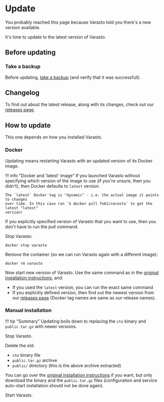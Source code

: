 Update
======

You probably reached this page because Varasto told you there's a new version available.

It's time to update to the latest version of Varasto.


Before updating
---------------

### Take a backup

Before updating, [take a backup](../../using/metadata-backup/index.md#taking-a-backup-manually)
(and verify that it was successfull).


Changelog
---------

To find out about the latest release, along with its changes, check out our
[releases page](https://github.com/function61/varasto/releases).


How to update
-------------

This one depends on how you installed Varasto.


### Docker

Updating means restarting Varasto with an updated version of its Docker image.

!!! info "Docker and 'latest' image"
	If you launched Varasto without specifying which version of the image to use (if you're
	unsure, then you didn't), then Docker defaults to `latest` version.
	
	The `latest` Docker tag is "dynamic" - i.e. the actual image it points to changes
	over time. In this case run `$ docker pull fn61/varasto` to get the latest "latest"
	version!

If you explicitly specified version of Varasto that you want to use, then you don't have
to run the pull command.

Stop Varasto:

```console
docker stop varasto
```

Remove the container (so we can run Varasto again with a different image):

```console
docker rm varasto
```

Now start new version of Varasto. Use the same command as in the
[original installation instructions](../linux-docker.md), and:

- If you used the `latest` version, you can run the exact same command
- If you explicitly defined version, then find out the newest version from our
  [releases page](#changelog) (Docker tag names are same as our release names).



### Manual installation

!!! tip "Summary"
	Updating boils down to replacing the `sto` binary and `public.tar.gz` with newer versions.

Stop Varasto.

Delete the old:

- `sto` binary file
- `public.tar.gz` archive
- `public/` directory (this is the above archive extracted)

You can go over the [original installation instructions](../linux-manual.md) if you want,
but only download the binary and the `public.tar.gz` files (configuration and service
auto-start installation should not be done again).

Start Varasto.
